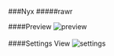 ###Nyx
#####rawr





####Preview
![preview](https://satoru8.github.io/Nyx/Assets/)
<br><br>
####Settings View
![settings](https://satoru8.github.io/Nyx/Assets/)